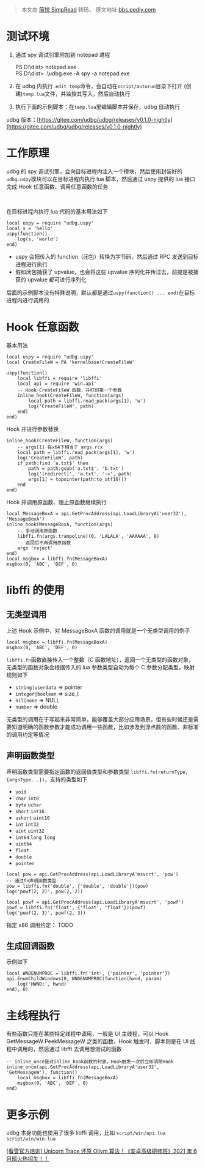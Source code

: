 > 本文由 [简悦 SimpRead](http://ksria.com/simpread/) 转码， 原文地址 [bbs.pediy.com](https://bbs.pediy.com/thread-267630.htm)

测试环境
====

1.  通过 spy 调试引擎附加到 notepad 进程
    
    PS D:\dist> notepad.exe  
    PS D:\dist> .\udbg.exe -A spy -a notepad.exe
    
2.  在 udbg 内执行`.edit temp`命令，会自动在`script/autorun`目录下打开 (创建)`temp.lua`文件，并监控其写入，然后自动执行
    
3.  执行下面的示例脚本：在`temp.lua`里编辑脚本并保存，udbg 自动执行

udbg 版本：[https://gitee.com/udbg/udbg/releases/v0.1.0-nightly](https://gitee.com/udbg/udbg/releases/v0.1.0-nightly)

工作原理
====

udbg 的 spy 调试引擎，会向目标进程内注入一个模块，然后使用封装好的`udbg.uspy`模块可以在目标进程内执行 lua 脚本，然后通过 uspy 提供的 lua 接口完成 Hook 任意函数、调用任意函数的任务

 

在目标进程内执行 lua 代码的基本用法如下

```
local uspy = require "udbg.uspy"
local s = 'hello'
uspy(function()
    log(s, 'world')
end)

```

*   uspy 会把传入的 function（闭包）转换为字节码，然后通过 RPC 发送到目标进程进行执行
*   假如闭包捕获了 upvalue，也会将这些 upvalue 序列化并传过去，前提是被捕获的 upvalue 都可进行序列化

后面的示例脚本没有特殊说明，默认都是通过`uspy(function() ... end)`在目标进程内进行调用的

Hook 任意函数
=========

基本用法

```
local uspy = require "udbg.uspy"
local CreateFileW = PA 'kernelbase!CreateFileW'
 
uspy(function()
    local libffi = require 'libffi'
    local api = require 'win.api'
    -- Hook CreateFileW 函数，并打印第一个参数
    inline_hook(CreateFileW, function(args)
        local path = libffi.read_pack(args[1], 'w')
        log('CreateFileW', path)
    end)
end)

```

Hook 并进行参数替换

```
inline_hook(CreateFileW, function(args)
    -- args[1] 在x64下相当于 args.rcx
    local path = libffi.read_pack(args[1], 'w')
    log('CreateFileW', path)
    if path:find 'a.txt$' then
        path = path:gsub('a.txt$', 'b.txt')
        log('[redirect]', 'a.txt', '->', path)
        args[1] = topointer(path:to_utf16())
    end
end)

```

Hook 并调用原函数、阻止原函数继续执行

```
local MessageBoxA = api.GetProcAddress(api.LoadLibraryA('user32'), 'MessageBoxA')
inline_hook(MessageBoxA, function(args)
    -- 手动调用原函数
    libffi.fn(args.trampoline)(0, 'LALALA', 'AAAAAA', 0)
    -- 返回后不再调用原函数
    args 'reject'
end)
local msgbox = libffi.fn(MessageBoxA)
msgbox(0, 'ABC', 'DEF', 0)

```

libffi 的使用
==========

无类型调用
-----

上述 Hook 示例中，对 MessageBoxA 函数的调用就是一个无类型调用的例子

```
local msgbox = libffi.fn(MessageBoxA)
msgbox(0, 'ABC', 'DEF', 0)

```

`libffi.fn`函数直接传入一个整数（C 函数地址），返回一个无类型的函数对象，无类型的函数对象会根据传入的 lua 参数类型自动为每个 C 参数分配类型，映射规则如下

*   `string|userdata` => pointer
*   `integer|boolean` => size_t
*   `nil|none` => NULL
*   `number` => double

无类型的调用在于写起来非常简单，能够覆盖大部分应用场景，但有些时候还是需要知道明确的函数参数才能成功调用一些函数，比如涉及到浮点数的函数、非标准的调用约定等情况

声明函数类型
------

声明函数类型需要指定函数的返回值类型和参数类型 `libffi.fn(returnType, {argsType...})`，支持的类型如下

*   `void`
*   `char` `int8`
*   `byte` `uchar`
*   `short` `int16`
*   `ushort` `uint16`
*   `int` `int32`
*   `uint` `uint32`
*   `int64` `long long`
*   `uint64`
*   `float`
*   `double`
*   `pointer`

```
local pow = api.GetProcAddress(api.LoadLibraryA'msvcrt', 'pow')
-- 通过fn声明函数类型
pow = libffi.fn('double', {'double', 'double'})(pow)
log('powf(2, 2)', pow(2, 2))
 
local powf = api.GetProcAddress(api.LoadLibraryA'msvcrt', 'powf')
powf = libffi.fn('float', {'float', 'float'})(powf)
log('powf(2, 3)', powf(2, 3))

```

指定 x86 调用约定： TODO

生成回调函数
------

示例如下

```
local WNDENUMPROC = libffi.fn('int', {'pointer', 'pointer'})
api.EnumChildWindows(0, WNDENUMPROC(function(hwnd, param)
    log('HWND:', hwnd)
end), 0)

```

主线程执行
=====

有些函数只能在某些特定线程中调用，一般是 UI 主线程，可以 Hook GetMessageW PeekMessageW 之类的函数，Hook 触发时，脚本则是在 UI 线程中调用的，然后通过 libffi 去调用想测试的函数

```
-- inline_once是对inline_hook函数的封装，Hook触发一次后立即消除Hook
inline_once(api.GetProcAddress(api.LoadLibraryA'user32', 'GetMessageW'), function()
    local msgbox = libffi.fn(MessageBoxA)
    msgbox(0, 'ABC', 'DEF', 0)
end)

```

更多示例
====

udbg 本身功能也使用了很多 libffi 调用，比如 `script/win/api.lua` `script/win/win.lua`

[[看雪官方培训] Unicorn Trace 还原 Ollvm 算法！《安卓高级研修班》2021 年 6 月班火热招生！！](https://bbs.pediy.com/thread-267018.htm)
